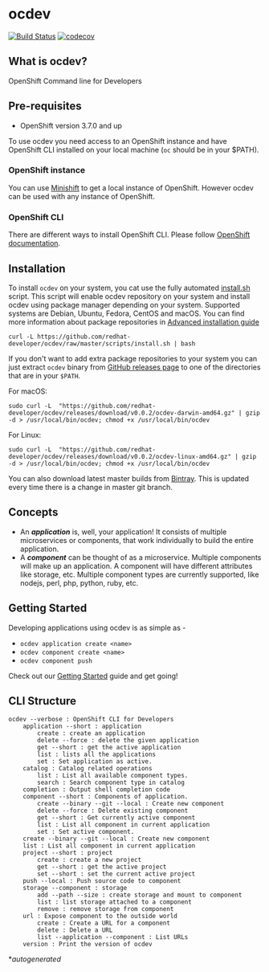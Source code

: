 # ocdev
[![Build Status](https://travis-ci.org/redhat-developer/ocdev.svg?branch=master)](https://travis-ci.org/redhat-developer/ocdev) [![codecov](https://codecov.io/gh/redhat-developer/ocdev/branch/master/graph/badge.svg)](https://codecov.io/gh/redhat-developer/ocdev)

## What is ocdev?
OpenShift Command line for Developers

## Pre-requisites
- OpenShift version 3.7.0 and up

To use ocdev you need access to an OpenShift instance and have OpenShift CLI installed on your local machine (`oc` should be in your $PATH).

### OpenShift instance
You can use [Minishift](https://docs.openshift.org/latest/minishift/index.html) to get a local instance of OpenShift. However ocdev can be used with any instance of OpenShift.

### OpenShift CLI
There are different ways to install OpenShift CLI. 
Please follow [OpenShift documentation](https://docs.openshift.org/latest/cli_reference/get_started_cli.html#installing-the-cli).

## Installation
To install `ocdev` on your system, you cat use the fully automated [install.sh](./scripts/install.sh) script.
This script will enable ocdev repository on your system and install ocdev using package manager depending on your system.
Supported systems are Debian, Ubuntu, Fedora, CentOS and macOS. You can find more information about package repositories in 
[Advanced installation guide](./docs/advanced-installation-guide.md)

```
curl -L https://github.com/redhat-developer/ocdev/raw/master/scripts/install.sh | bash
```


If you don't want to add extra package repositories to your system you can just extract  `ocdev` binary from [GitHub releases page](https://github.com/redhat-developer/ocdev/releases) to one of the directories that are in your `$PATH`.

For macOS:

```
sudo curl -L  "https://github.com/redhat-developer/ocdev/releases/download/v0.0.2/ocdev-darwin-amd64.gz" | gzip -d > /usr/local/bin/ocdev; chmod +x /usr/local/bin/ocdev
```

For Linux:
```
sudo curl -L  "https://github.com/redhat-developer/ocdev/releases/download/v0.0.2/ocdev-linux-amd64.gz" | gzip -d > /usr/local/bin/ocdev; chmod +x /usr/local/bin/ocdev
```

You can also download latest master builds from [Bintray](https://dl.bintray.com/ocdev/ocdev/latest/). This is updated every time there is a change in master git branch.



## Concepts
- An **_application_** is, well, your application! It consists of multiple microservices or components, that work individually to build the entire application.
- A **_component_** can be thought of as a microservice. Multiple components will make up an application. A component will have different attributes like storage, etc.
Multiple component types are currently supported, like nodejs, perl, php, python, ruby, etc.

## Getting Started
Developing applications using ocdev is as simple as -
- `ocdev application create <name>`
- `ocdev component create <name>`
- `ocdev component push`

Check out our [Getting Started](docs/getting-started.md) guide and get going!

## CLI Structure
```
ocdev --verbose : OpenShift CLI for Developers                 
    application --short : application                          
        create : create an application                         
        delete --force : delete the given application          
        get --short : get the active application               
        list : lists all the applications                      
        set : Set application as active.                       
    catalog : Catalog related operations                       
        list : List all available component types.             
        search : Search component type in catalog              
    completion : Output shell completion code                  
    component --short : Components of application.             
        create --binary --git --local : Create new component   
        delete --force : Delete existing component             
        get --short : Get currently active component           
        list : List all component in current application       
        set : Set active component.                            
    create --binary --git --local : Create new component       
    list : List all component in current application           
    project --short : project  
        create : create a new project                          
        get --short : get the active project                   
        set --short : set the current active project           
    push --local : Push source code to component               
    storage --component : storage                              
        add --path --size : create storage and mount to component                                                              
        list : list storage attached to a component            
        remove : remove storage from component                 
    url : Expose component to the outside world                
        create : Create a URL for a component                  
        delete : Delete a URL  
        list --application --component : List URLs             
    version : Print the version of ocdev                       
```
*_autogenerated_
